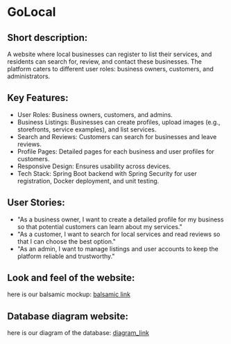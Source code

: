 # GoLocal

## Short description:
A website where local businesses can register to list their services, and residents 
can search for, review, and contact these businesses. The platform caters 
to different user roles: business owners, customers, and administrators.


## Key Features:

- User Roles: Business owners, customers, and admins.
- Business Listings: Businesses can create profiles, upload images (e.g., storefronts, service examples), and list services.
- Search and Reviews: Customers can search for businesses and leave reviews.
- Profile Pages: Detailed pages for each business and user profiles for customers.
- Responsive Design: Ensures usability across devices.
- Tech Stack: Spring Boot backend with Spring Security for user registration, Docker deployment, and unit testing.

## User Stories:

- "As a business owner, I want to create a detailed profile for my business so that potential customers can learn about my services."
- "As a customer, I want to search for local services and read reviews so that I can choose the best option."
- "As an admin, I want to manage listings and user accounts to keep the platform reliable and trustworthy."

## Look and feel of the website:
here is our balsamic mockup: [balsamic link](https://balsamiq.cloud/strku7p/plt70x8)

## Database diagram website:
here is our diagram of the database: [diagram_link](https://dbdiagram.io/d/WP2_project-6807dc061ca52373f5ee6378)
